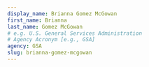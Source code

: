 ```yaml
---
display_name: Brianna Gomez McGowan
first_name: Brianna
last_name: Gomez McGowan
# e.g. U.S. General Services Administration
# Agency Acronym [e.g., GSA]
agency: GSA
slug: brianna-gomez-mcgowan
---
```

